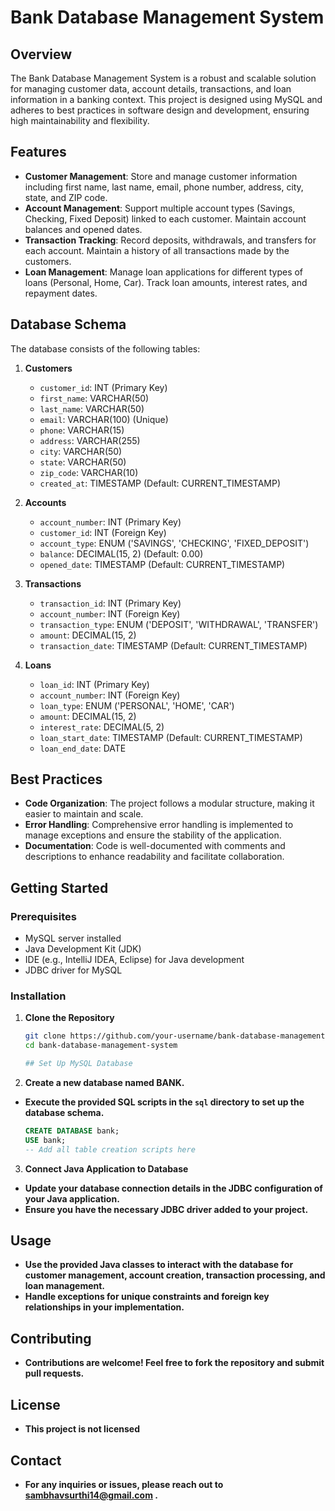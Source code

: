 # Bank Database Management System

## Overview
The Bank Database Management System is a robust and scalable solution for managing customer data, account details, transactions, and loan information in a banking context. This project is designed using MySQL and adheres to best practices in software design and development, ensuring high maintainability and flexibility.

## Features
- **Customer Management**: Store and manage customer information including first name, last name, email, phone number, address, city, state, and ZIP code.
- **Account Management**: Support multiple account types (Savings, Checking, Fixed Deposit) linked to each customer. Maintain account balances and opened dates.
- **Transaction Tracking**: Record deposits, withdrawals, and transfers for each account. Maintain a history of all transactions made by the customers.
- **Loan Management**: Manage loan applications for different types of loans (Personal, Home, Car). Track loan amounts, interest rates, and repayment dates.


## Database Schema
The database consists of the following tables:
1. **Customers**
   - `customer_id`: INT (Primary Key)
   - `first_name`: VARCHAR(50)
   - `last_name`: VARCHAR(50)
   - `email`: VARCHAR(100) (Unique)
   - `phone`: VARCHAR(15)
   - `address`: VARCHAR(255)
   - `city`: VARCHAR(50)
   - `state`: VARCHAR(50)
   - `zip_code`: VARCHAR(10)
   - `created_at`: TIMESTAMP (Default: CURRENT_TIMESTAMP)
   
2. **Accounts**
   - `account_number`: INT (Primary Key)
   - `customer_id`: INT (Foreign Key)
   - `account_type`: ENUM ('SAVINGS', 'CHECKING', 'FIXED_DEPOSIT')
   - `balance`: DECIMAL(15, 2) (Default: 0.00)
   - `opened_date`: TIMESTAMP (Default: CURRENT_TIMESTAMP)

3. **Transactions**
   - `transaction_id`: INT (Primary Key)
   - `account_number`: INT (Foreign Key)
   - `transaction_type`: ENUM ('DEPOSIT', 'WITHDRAWAL', 'TRANSFER')
   - `amount`: DECIMAL(15, 2)
   - `transaction_date`: TIMESTAMP (Default: CURRENT_TIMESTAMP)

4. **Loans**
   - `loan_id`: INT (Primary Key)
   - `account_number`: INT (Foreign Key)
   - `loan_type`: ENUM ('PERSONAL', 'HOME', 'CAR')
   - `amount`: DECIMAL(15, 2)
   - `interest_rate`: DECIMAL(5, 2)
   - `loan_start_date`: TIMESTAMP (Default: CURRENT_TIMESTAMP)
   - `loan_end_date`: DATE

## Best Practices
- **Code Organization**: The project follows a modular structure, making it easier to maintain and scale.
- **Error Handling**: Comprehensive error handling is implemented to manage exceptions and ensure the stability of the application.
- **Documentation**: Code is well-documented with comments and descriptions to enhance readability and facilitate collaboration.

## Getting Started

### Prerequisites
- MySQL server installed
- Java Development Kit (JDK)
- IDE (e.g., IntelliJ IDEA, Eclipse) for Java development
- JDBC driver for MySQL

### Installation
1. **Clone the Repository**
   ```bash
   git clone https://github.com/your-username/bank-database-management-system.git
   cd bank-database-management-system

   ## Set Up MySQL Database

2. **Create a new database named BANK.**
- **Execute the provided SQL scripts in the `sql` directory to set up the database schema.**
    ```sql
    CREATE DATABASE bank;
    USE bank;
    -- Add all table creation scripts here
    ```

3. **Connect Java Application to Database**

- **Update your database connection details in the JDBC configuration of your Java application.**
- **Ensure you have the necessary JDBC driver added to your project.**

## Usage

- **Use the provided Java classes to interact with the database for customer management, account creation, transaction processing, and loan management.**
- **Handle exceptions for unique constraints and foreign key relationships in your implementation.**

## Contributing

- **Contributions are welcome! Feel free to fork the repository and submit pull requests.**

## License

- **This project is not licensed**

## Contact

- **For any inquiries or issues, please reach out to sambhavsurthi14@gmail.com .**

